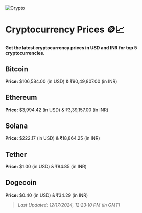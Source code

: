 
![Crypto](https://www.techguide.com.au/wp-content/uploads/2020/11/crypto3.jpeg)

# Cryptocurrency Prices 🪙📈

#### Get the latest cryptocurrency prices in USD and INR for top 5 cryptocurrencies.

## Bitcoin

**Price:** $106,584.00 (in USD) & ₹90,49,807.00 (in INR)

## Ethereum

**Price:** $3,994.42 (in USD) & ₹3,39,157.00 (in INR)

## Solana

**Price:** $222.17 (in USD) & ₹18,864.25 (in INR)

## Tether

**Price:** $1.00 (in USD) & ₹84.85 (in INR)

## Dogecoin

**Price:** $0.40 (in USD) & ₹34.29 (in INR)

> _Last Updated: 12/17/2024, 12:23:10 PM (in GMT)_

